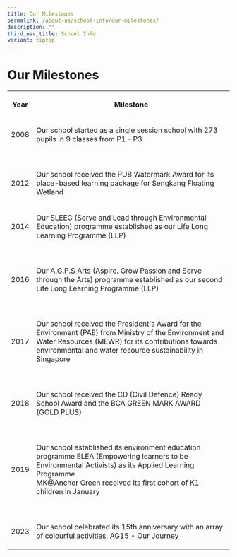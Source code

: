 ```yaml
---
title: Our Milestones
permalink: /about-us/school-info/our-milestones/
description: ""
third_nav_title: School Info
variant: tiptap
---
```

<h1>Our Milestones</h1>
<table style="minWidth: 50px">
<colgroup>
<col>
<col>
</colgroup>
<tbody>
<tr>
<th rowspan="1" colspan="1">
<p>Year</p>
</th>
<th rowspan="1" colspan="1">
<p>Milestone</p>
</th>
</tr>
<tr>
<td rowspan="1" colspan="1">
<p>2008</p>
</td>
<td rowspan="1" colspan="1">
<p>Our school started as a single session school with 273 pupils in 9 classes
from P1 – P3</p>
</td>
</tr>
<tr>
<td rowspan="1" colspan="1">
<p></p>
</td>
<td rowspan="1" colspan="1">
<p></p>
</td>
</tr>
<tr>
<td rowspan="1" colspan="1">
<p>2012</p>
</td>
<td rowspan="1" colspan="1">
<p>Our school received the PUB Watermark Award for its place-based learning
package for Sengkang Floating Wetland</p>
</td>
</tr>
<tr>
<td rowspan="1" colspan="1">
<p>2014</p>
</td>
<td rowspan="1" colspan="1">
<p>Our SLEEC (Serve and Lead through Environmental Education) programme established
as our Life Long Learning Programme (LLP)</p>
</td>
</tr>
<tr>
<td rowspan="1" colspan="1">
<p></p>
</td>
<td rowspan="1" colspan="1">
<p></p>
</td>
</tr>
<tr>
<td rowspan="1" colspan="1">
<p>2016</p>
</td>
<td rowspan="1" colspan="1">
<p>Our A.G.P.S Arts (Aspire. Grow Passion and Serve through the Arts) programme
established as our second Life Long Learning Programme (LLP)</p>
</td>
</tr>
<tr>
<td rowspan="1" colspan="1">
<p></p>
</td>
<td rowspan="1" colspan="1">
<p></p>
</td>
</tr>
<tr>
<td rowspan="1" colspan="1">
<p>2017</p>
</td>
<td rowspan="1" colspan="1">
<p>Our school received the President's Award for the Environment (PAE) from
Ministry of the Environment and Water Resources (MEWR) for its contributions
towards environmental and water resource sustainability in Singapore</p>
</td>
</tr>
<tr>
<td rowspan="1" colspan="1">
<p></p>
</td>
<td rowspan="1" colspan="1">
<p></p>
</td>
</tr>
<tr>
<td rowspan="1" colspan="1">
<p>2018</p>
</td>
<td rowspan="1" colspan="1">
<p>Our school received the&nbsp;CD (Civil Defence) Ready School Award&nbsp;and
the BCA GREEN MARK AWARD (GOLD&nbsp;PLUS)</p>
</td>
</tr>
<tr>
<td rowspan="1" colspan="1">
<p></p>
</td>
<td rowspan="1" colspan="1">
<p></p>
</td>
</tr>
<tr>
<td rowspan="1" colspan="1">
<p>2019</p>
</td>
<td rowspan="1" colspan="1">
<p>Our school established its environment education programme ELEA (Empowering
learners to be Environmental Activists) as its Applied Learning Programme
<br>MK@Anchor Green received its first cohort of K1 children in January</p>
</td>
</tr>
<tr>
<td rowspan="1" colspan="1">
<p></p>
</td>
<td rowspan="1" colspan="1">
<p></p>
</td>
</tr>
<tr>
<td rowspan="1" colspan="1">
<p>2023</p>
</td>
<td rowspan="1" colspan="1">
<p>Our school celebrated its 15th anniversary with an array of colourful
activities. <a href="https://anchorgreenpri.moe.edu.sg/our-journey/" rel="noopener noreferrer nofollow" target="_blank">AG15 - Our Journey</a>
</p>
</td>
</tr>
</tbody>
</table>
<p></p>